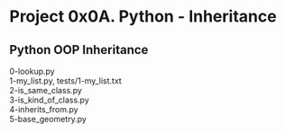 # Project 0x0A. Python - Inheritance
## Python OOP Inheritance
0-lookup.py  
1-my_list.py, tests/1-my_list.txt  
2-is_same_class.py  
3-is_kind_of_class.py  
4-inherits_from.py  
5-base_geometry.py  

